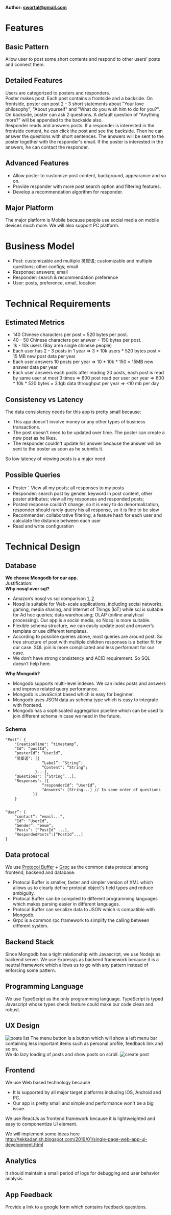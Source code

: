 **Author: swortal@gmail.com**

# Features
## Basic Pattern
Allow user to post some short contents and respond to other users’ posts and connect them. 
## Detailed Features
Users are categorized to posters and responders.  
Poster makes post. Each post contains a frontside and a backside. On frontside, poster can post 2 - 3 short statements about "Your love philosophy", "About yourself" and "What do you wish him to do for you?".  On backside, poster can ask 2 questions. A default question of "Anything more?" will be appended to the backside also.  
Responder reads and answers posts. If a responder is interested in the frontside content, he can click the post and see the backside. Then he can answer the questions with short sentences. The answers will be sent to the poster together with the responder's email. If the poster is interested in the answers, he can contact the responder. 
## Advanced Features
- Allow poster to customize post content, background, appearance and so on.
- Provide responder with more post search option and filtering features.
- Develop a recommendation algorithm for responder. 

## Major Platform
The major platform is Mobile because people use social media on mobile devices much more. We will also support PC platform.

# Business Model
- Post: customizable and multiple 灵犀语; customizable and multiple questions; other configs; email
- Response: answers; email
- Responder: search & recommendation preference
- User: posts, preference, email, location


# Technical Requirements
## Estimated Metrics
- 140 Chinese characters per post = 520 bytes per post.
- 40 - 50 Chinese characters per answer = 150 bytes per post.
- 1k - 10k users (Bay area single chinese people) 
- Each user has 2 - 3 posts in 1 year => 3 * 10k users * 520 bytes post = 15 MB new post data per year
- Each user answers 10 posts per year => 10 * 10k * 150 =  15MB new answer data per year
- Each user answers each posts after reading 20 posts, each post is read by same user at most 3 times => 600 post read per user per year => 600 * 10k * 520 bytes = 3.1gb data throughput per year => <10 mb per day
## Consistency vs Latency
The data consistency needs for this app is pretty small because:
- This app doesn't involve money or any other types of business transactions.
- The post doesn't need to be updated over time. The poster can create a new post as he likes. 
- The responder couldn't update his answer because the answer will be sent to the poster as soon as he submits it.   

So low latency of viewing posts is a major need. 

## Possible Queries
- Poster：View all my posts; all responses to my posts
- Responder: search post by gender, keyword in post content, other poster attributes; view all my responses and responded posts; 
- Posted response couldn’t change, so it is easy to do denormalization, responder should rarely query his all response, so it is fine to be slow
- Recommender: collaborative filtering, a feature hash for each user and calculate the distance between each user 
- Read and write configuration

# Technical Design
## Database
**We choose Mongodb for our app.**  
Justification:  
**Why nosql over sql?**
- Amazon’s nosql vs sql comparison [1](https://docs.aws.amazon.com/amazondynamodb/latest/developerguide/SQLtoNoSQL.WhyDynamoDB.html), [2](https://aws.amazon.com/nosql/)
- Nosql is suitable for Web-scale applications, including social networks, gaming, media sharing, and Internet of Things (IoT) while sql is suitable for Ad hoc queries; data warehousing; OLAP (online analytical processing). Our app is a social media, so Nosql is more suitable.
- Flexible schema structure, we can easily update post and answer’s template or use different templates.
- According to possible queries above, most queries are around post. So tree structure of post with multiple children responses is a better fit for our case. SQL join is more complicated and less performant for our case.
- We don’t have strong consistency and ACID requirement. So SQL doesn’t help here. 

**Why Mongodb?**
- Mongodb supports multi-level indexes. We can index posts and answers and improve related query performance.
- Mongodb is JavaScript based which is easy for beginner.
- Mongodb uses JSON data as schema type which is easy to integrate with frontend. 
- Mongodb has a sophiscated aggregation pipeline which can be used to join different schema in case we need in the future.

### Schema
    "Post": {
        "CreationTime": “timestamp”,
        “Id”: “postId”,
        “posterId”: “UserId”,
        “灵犀语”: [{
                    “Label”: “String”;
                    “Content”: “String”;
                 }...],
        “Questions": [“String”...],
        "Responses": [{
                    “responderId”: “UserId”,
                    "Answers": [String...] // In same order of questions
            	}]
        }


    “User”: {
        “contact”: “email...”,
        “Id”: “UserId”,
        “Gender”: “enum”,
        “Posts”: [“PostId” ...],
        “RespondedPosts”:[“PostId”...]
    }

## Data protocal
We use [Protocol Buffer](https://developers.google.com/protocol-buffers) + [Grpc](https://grpc.io/) as the common data protocal among frontend, backend and database.
- Protocal Buffer is smaller, faster and simpler version of XML which allows us to clearly define protocal object's field types and reduce ambiguity.
- Protocal Buffer can be compiled to different programming languages which makes parsing easier in different languages.
- Protocal Buffer can serialize data to JSON which is compatible with Mongodb.
- Grpc is a common rpc framework to simplify the calling between different system.

## Backend Stack
Since Mongodb has a tight relationship with Javascript, we use Nodejs as backend server. We use Expressjs as backend framework because it is a neutral framework which allows us to go with any pattern instead of enforcing some pattern. 

## Programming Language
We use TypeScript as the only programming language. TypeScript is typed Javascript whose types check feature could make our code clean and robust. 

## UX Design
![posts list](/assets/images/ux_1.png)
The menu button is a button which will show a left menu bar containing less important items such as personal profile, feedback link and so on.  
We do lazy loading of posts and show posts on scroll.
![create post](/assets/images/ux_2.png)

## Frontend
We use Web based technology because
- It is supported by all major target platforms including IOS, Android and PC. 
- Our app is pretty small and simple and performance won't be a big issue.  

We use ReactJs as frontend framework because it is lightweighted and easy to componentize UI element.

We will implement some ideas here http://tekkadanish.blogspot.com/2019/01/single-page-web-app-ui-development.html

## Analytics
It should maintain a small period of logs for debugging and user behavior analysis.

## App Feedback
Provide a link to a google form which contains feedback questions.

